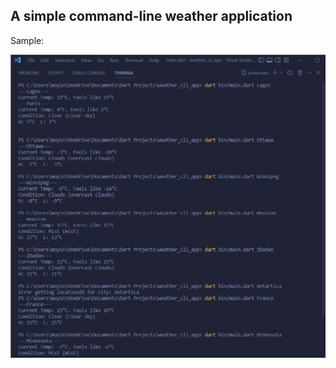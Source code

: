 ## A simple command-line weather application 




Sample:

![Terminal](screenshots\weather_cli_app_terminal.png)